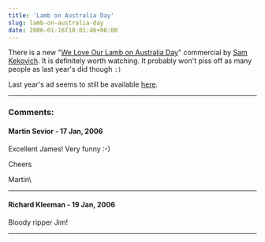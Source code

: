 ```yaml
---
title: 'Lamb on Australia Day'
slug: lamb-on-australia-day
date: 2006-01-16T18:01:46+08:00
---
```


There is a new \"[We Love Our Lamb on Australia
Day](http://www.themainmeal.com.au/samsspeech/)\" commercial by [Sam
Kekovich](http://en.wikipedia.org/wiki/Sam_Kekovich). It is definitely
worth watching. It probably won\'t piss off as many people as last
year\'s did though `:)`

Last year\'s ad seems to still be available
[here](http://www.themainmeal.com.au/images/Sam%20Kekovich%2090%20sec.wmv).

---
### Comments:
#### Martin Sevior - <time datetime="2006-01-17 08:29:09">17 Jan, 2006</time>

Excellent James! Very funny :-)

Cheers

Martin\

---
#### Richard Kleeman - <time datetime="2006-01-19 01:46:29">19 Jan, 2006</time>

Bloody ripper Jim!

---
